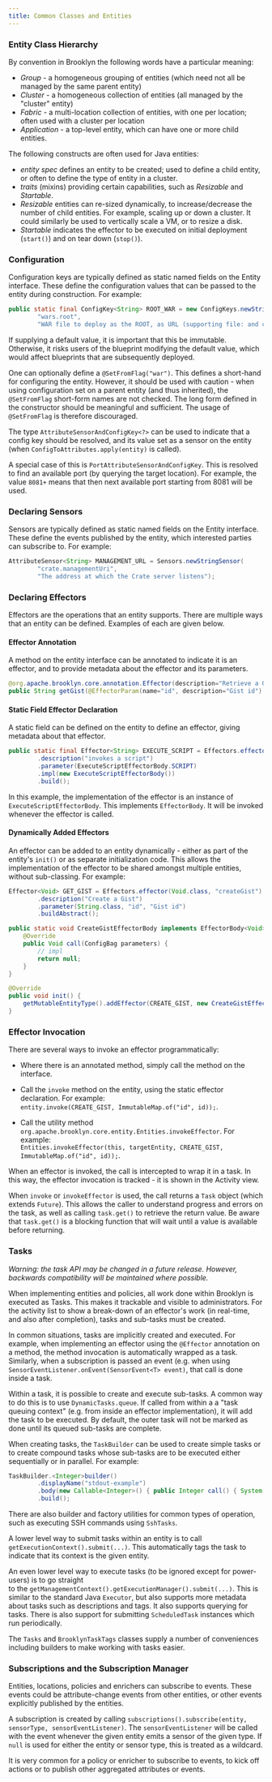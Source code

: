 ```yaml
---
title: Common Classes and Entities
---
```


<!-- TODO old, needs work (refactoring!) and use of java_link -->

### Entity Class Hierarchy

By convention in Brooklyn the following words have a particular meaning:

* *Group* - a homogeneous grouping of entities (which need not all be managed by the same parent 
  entity)
* *Cluster* - a homogeneous collection of entities (all managed by the "cluster" entity)
* *Fabric* - a multi-location collection of entities, with one per location; often used with a cluster per location
* *Application* - a top-level entity, which can have one or more child entities.

The following constructs are often used for Java entities:

* *entity spec* defines an entity to be created; used to define a child entity, or often to 
  define the type of entity in a cluster.
* *traits* (mixins) providing certain capabilities, such as *Resizable* and *Startable*.
* *Resizable* entities can re-sized dynamically, to increase/decrease the number of child entities.
  For example, scaling up or down a cluster. It could similarly be used to vertically scale a VM,
  or to resize a disk.
* *Startable* indicates the effector to be executed on initial deployment (`start()`) and on 
  tear down (`stop()`).


### Configuration

Configuration keys are typically defined as static named fields on the Entity interface. These
define the configuration values that can be passed to the entity during construction. For
example:

```java
public static final ConfigKey<String> ROOT_WAR = new ConfigKeys.newStringConfigKey(
        "wars.root",
        "WAR file to deploy as the ROOT, as URL (supporting file: and classpath: prefixes)");
```

If supplying a default value, it is important that this be immutable. Otherwise, it risks users
of the blueprint modifying the default value, which would affect blueprints that are subsequently 
deployed.

One can optionally define a `@SetFromFlag("war")`. This defines a short-hand for configuring the
entity. However, it should be used with caution - when using configuration set on a parent entity
(and thus inherited), the `@SetFromFlag` short-form names are not checked. The long form defined 
in the constructor should be meaningful and sufficient. The usage of `@SetFromFlag` is therefore
discouraged.

The type `AttributeSensorAndConfigKey<?>` can be used to indicate that a config key should be resolved,
and its value set as a sensor on the entity (when `ConfigToAttributes.apply(entity)` is called).

A special case of this is `PortAttributeSensorAndConfigKey`. This is resolved to find an available 
port (by querying the target location). For example, the value `8081+` means that then next available
port starting from 8081 will be used.


### Declaring Sensors

Sensors are typically defined as static named fields on the Entity interface. These define 
the events published by the entity, which interested parties can subscribe to. For example:

```java
AttributeSensor<String> MANAGEMENT_URL = Sensors.newStringSensor(
        "crate.managementUri",
        "The address at which the Crate server listens");
```


### Declaring Effectors

Effectors are the operations that an entity supports. There are multiple ways that an entity can 
be defined. Examples of each are given below.

#### Effector Annotation

A method on the entity interface can be annotated to indicate it is an effector, and to provide
metadata about the effector and its parameters.

```java
@org.apache.brooklyn.core.annotation.Effector(description="Retrieve a Gist")
public String getGist(@EffectorParam(name="id", description="Gist id") String id);
```


#### Static Field Effector Declaration

A static field can be defined on the entity to define an effector, giving metadata about that effector.

```java
public static final Effector<String> EXECUTE_SCRIPT = Effectors.effector(String.class, "executeScript")
        .description("invokes a script")
        .parameter(ExecuteScriptEffectorBody.SCRIPT)
        .impl(new ExecuteScriptEffectorBody())
        .build();
```

In this example, the implementation of the effector is an instance of `ExecuteScriptEffectorBody`. 
This implements `EffectorBody`. It will be invoked whenever the effector is called.


#### Dynamically Added Effectors

An effector can be added to an entity dynamically - either as part of the entity's `init()`
or as separate initialization code. This allows the implementation of the effector to be shared
amongst multiple entities, without sub-classing. For example:

```java
Effector<Void> GET_GIST = Effectors.effector(Void.class, "createGist")
        .description("Create a Gist")
        .parameter(String.class, "id", "Gist id")
        .buildAbstract();

public static void CreateGistEffectorBody implements EffectorBody<Void>() {
    @Override
    public Void call(ConfigBag parameters) {
        // impl
        return null;
    }
}

@Override
public void init() {
    getMutableEntityType().addEffector(CREATE_GIST, new CreateGistEffectorBody());
}
```


### Effector Invocation

There are several ways to invoke an effector programmatically:

* Where there is an annotated method, simply call the method on the interface.

* Call the `invoke` method on the entity, using the static effector declaration. For example:  
  `entity.invoke(CREATE_GIST, ImmutableMap.of("id", id));`.

* Call the utility method `org.apache.brooklyn.core.entity.Entities.invokeEffector`. For example:  
  `Entities.invokeEffector(this, targetEntity, CREATE_GIST, ImmutableMap.of("id", id));`.

When an effector is invoked, the call is intercepted to wrap it in a task. In this way, the 
effector invocation is tracked - it is shown in the Activity view.

When `invoke` or `invokeEffector` is used, the call returns a `Task` object (which extends 
`Future`). This allows the caller to understand progress and errors on the task, as well as 
calling `task.get()` to retrieve the return value. Be aware that `task.get()` is a blocking 
function that will wait until a value is available before returning.


### Tasks

_Warning: the task API may be changed in a future release. However, backwards compatibility
will be maintained where possible._

When implementing entities and policies, all work done within Brooklyn is executed as Tasks.
This makes it trackable and visible to administrators. For the activity list to show a break-down 
of an effector's work (in real-time, and also after completion), tasks and sub-tasks must be 
created.

In common situations, tasks are implicitly created and executed. For example, when implementing
an effector using the `@Effector` annotation on a method, the method invocation is automatically
wrapped as a task. Similarly, when a subscription is passed an event (e.g. when using 
`SensorEventListener.onEvent(SensorEvent<T> event)`, that call is done inside a task.

Within a task, it is possible to create and execute sub-tasks. A common way to do this is to 
use `DynamicTasks.queue`. If called from within a a "task queuing context" (e.g. from inside an
effector implementation), it will add the task to be executed. By default, the outer task will not be
marked as done until its queued sub-tasks are complete.

When creating tasks, the `TaskBuilder` can be used to create simple tasks or to create compound tasks
whose sub-tasks are to be executed either sequentially or in parallel. For example:

```java
TaskBuilder.<Integer>builder()
        .displayName("stdout-example")
        .body(new Callable<Integer>() { public Integer call() { System.out.println("example"; } })
        .build();
```

There are also builder and factory utilities for common types of operation, such as executing SSH 
commands using `SshTasks`.

A lower level way to submit tasks within an entity is to call `getExecutionContext().submit(...)`.
This automatically tags the task to indicate that its context is the given entity.

An even lower level way to execute tasks (to be ignored except for power-users) is to go straight  
to the `getManagementContext().getExecutionManager().submit(...)`. This is similar to the standard
Java `Executor`, but also supports more metadata about tasks such as descriptions and tags.
It also supports querying for tasks. There is also support for submitting `ScheduledTask` 
instances which run periodically.

The `Tasks` and `BrooklynTaskTags` classes supply a number of conveniences including builders to 
make working with tasks easier.


### Subscriptions and the Subscription Manager

Entities, locations, policies and enrichers can subscribe to events. These events could be
attribute-change events from other entities, or other events explicitly published by the entities.

A subscription is created by calling `subscriptions().subscribe(entity, sensorType, sensorEventListener)`.
The `sensorEventListener` will be called with the event whenever the given entity emits a sensor of
the given type. If `null` is used for either the entity or sensor type, this is treated as a 
wildcard.

It is very common for a policy or enricher to subscribe to events, to kick off actions or to 
publish other aggregated attributes or events. 
